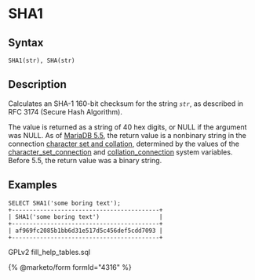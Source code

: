 # SHA1

## Syntax

```
SHA1(str), SHA(str)
```

## Description

Calculates an SHA-1 160-bit checksum for the string _`str`_, as described in\
RFC 3174 (Secure Hash Algorithm).

The value is returned as a string of 40 hex digits, or NULL if the argument was NULL. As of [MariaDB 5.5](broken-reference), the return value is a nonbinary string in the connection [character set and collation](../../../data-types/string-data-types/character-sets/), determined by the values of the [character\_set\_connection](../../../../ha-and-performance/optimization-and-tuning/system-variables/server-system-variables.md#character_set_connection) and [collation\_connection](../../../../ha-and-performance/optimization-and-tuning/system-variables/server-system-variables.md#collation_connection) system variables. Before 5.5, the return value was a binary string.

## Examples

```
SELECT SHA1('some boring text');
+------------------------------------------+
| SHA1('some boring text')                 |
+------------------------------------------+
| af969fc2085b1bb6d31e517d5c456def5cdd7093 |
+------------------------------------------+
```

GPLv2 fill\_help\_tables.sql

{% @marketo/form formId="4316" %}
